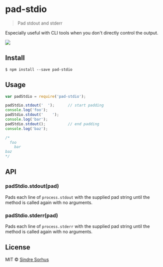 # pad-stdio

> Pad stdout and stderr

Especially useful with CLI tools when you don't directly control the output.

![](https://f.cloud.github.com/assets/170270/2420088/0c74e148-ab6a-11e3-9c1e-3ea2b91d24f2.png)


## Install

```
$ npm install --save pad-stdio
```


## Usage

```js
var padStdio = require('pad-stdio');

padStdio.stdout('  ');      // start padding
console.log('foo');
padStdio.stdout('    ');
console.log('bar');
padStdio.stdout();          // end padding
console.log('baz');

/*
  foo
    bar
baz
*/
```

## API

### padStdio.stdout(pad)

Pads each line of `process.stdout` with the supplied pad string until the method is called again with no arguments.

### padStdio.stderr(pad)

Pads each line of `process.stderr` with the supplied pad string until the method is called again with no arguments.


## License

MIT © [Sindre Sorhus](http://sindresorhus.com)
